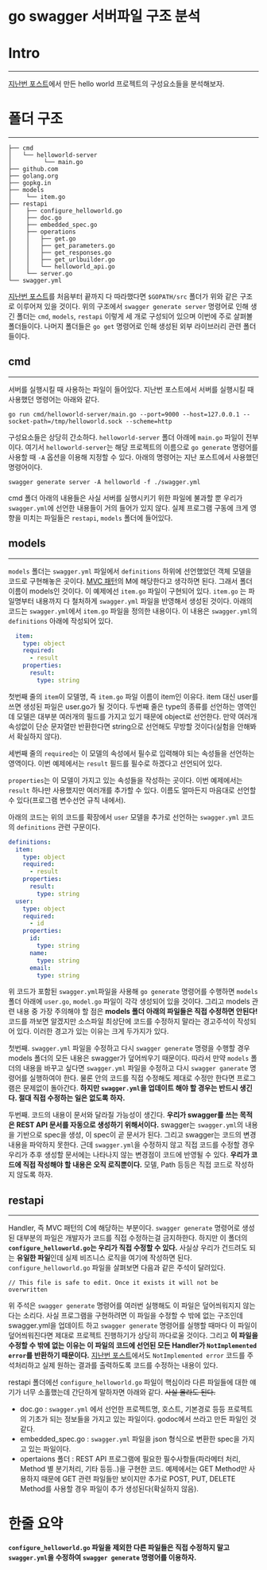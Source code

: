 # go swagger 서버파일 구조 분석


# Intro
---------------------
[지난번 포스트][last-post]에서 만든 hello world 프로젝트의 구성요소들을 분석해보자.

# 폴더 구조
---------------------
``` tree
├── cmd
│   └── helloworld-server
│         └── main.go
├── github.com
├── golang.org
├── gopkg.in
├── models
│    └── item.go
├── restapi
│    ├── configure_helloworld.go
│    ├── doc.go
│    ├── embedded_spec.go
│    ├── operations
│    │   ├── get.go
│    │   ├── get_parameters.go
│    │   ├── get_responses.go
│    │   ├── get_urlbuilder.go
│    │   └── helloworld_api.go
│    └── server.go
└── swagger.yml
```
[지난번 포스트][last-post]를 처음부터 끝까지 다 따라했다면 `$GOPATH/src` 폴더가 위와 같은 구조로 이루어져 있을 것이다. 위의 구조에서 `swagger generate server` 명령어로 인해 생긴 폴더는 `cmd`, `models`, `restapi` 이렇게 세 개로 구성되어 있으며 이번에 주로 살펴볼 폴더들이다. 나머지 폴더들은 `go get` 명령어로 인해 생성된 외부 라이브러리 관련 폴더들이다.

## cmd
--------------------
서버를 실행시킬 때 사용하는 파일이 들어있다. 지난번 포스트에서 서버를 실행시킬 때 사용했던 명령어는 아래와 같다.
``` command
go run cmd/helloworld-server/main.go --port=9000 --host=127.0.0.1 --socket-path=/tmp/helloworld.sock --scheme=http
```
구성요소들은 상당히 간소하다. `helloworld-server` 폴더 아래에 `main.go` 파일이 전부이다. 여기서 `helloworld-server`는 해당 프로젝트의 이름으로 `go generate` 명령어를 사용할 때 `-A` 옵션을 이용해 지정할 수 있다. 아래의 명령어는 지난 포스트에서 사용했던 명령어이다.
``` command
swagger generate server -A helloworld -f ./swagger.yml
```
cmd 폴더 아래의 내용들은 사실 서버를 실행시키기 위한 파일에 불과할 뿐 우리가 `swagger.yml`에 선언한 내용들이 거의 들어가 있지 않다. 실제 프로그램 구동에 크게 영향을 미치는 파일들은 `restapi`, `models` 폴더에 들어있다.

## models
---------------------
`models` 폴더는 `swagger.yml` 파일에서 `definitions` 하위에 선언했었던 객체 모델을 코드로 구현해놓은 곳이다. [MVC 패턴][mvc-pattern]의 M에 해당한다고 생각하면 된다. 그래서 폴더 이름이 models인 것이다. 이 예제에선 `item.go` 파일이 구현되어 있다. `item.go` 는 파일명부터 내용까지 다 철처하게 `swagger.yml` 파일을 반영해서 생성된 것이다. 아래의 코드는 `swagger.yml`에서 `item.go` 파일을 정의한 내용이다. 이 내용은 `swagger.yml`의 `definitions` 아래에 작성되어 있다.
``` yaml
  item:
    type: object
    required:
      - result
    properties:
      result:
        type: string
```
첫번째 줄의 `item`이 모델명, 즉 `item.go` 파일 이름이 item인 이유다. item 대신 user를 쓰면 생성된 파일은 user.go가 될 것이다. 두번째 줄은 type의 종류를 선언하는 영역인데 모델은 대부분 여러개의 필드를 가지고 있기 때문에 object로 선언한다. 만약 여러개 속성없이 단순 문자열만 반환한다면 string으로 선언해도 무방할 것이다(실험을 안해봐서 확실하지 않다).

세번째 줄의 `required`는 이 모델의 속성에서 필수로 입력해야 되는 속성들을 선언하는 영역이다. 이번 예제에서는 `result` 필드를 필수로 하겠다고 선언되어 있다.

`properties`는 이 모델이 가지고 있는 속성들을 작성하는 곳이다. 이번 예제에서는 `result` 하나만 사용했지만 여러개를 추가할 수 있다. 이름도 얼마든지 마음대로 선언할 수 있다(프로그램 변수선언 규칙 내에서).

아래의 코드는 위의 코드를 확장에서 `user` 모델을 추가로 선언하는 `swagger.yml` 코드의 `definitions` 관련 구문이다.
``` yaml
definitions:
  item:
    type: object
    required:
      - result
    properties:
      result:
        type: string
  user:
    type: object
    required:
      - id
    properties:
      id:
        type: string
      name:
        type: string
      email:
        type: string
```
위 코드가 포함된 `swagger.yml`파일을 사용해 `go generate` 명령어를 수행하면 `models` 폴더 아래에 `user.go`, `model.go` 파일이 각각 생성되어 있을 것이다. 그리고 models 관련 내용 중 가장 주의해야 할 점은  **models 폴더 아래의 파일들은 직접 수정하면 안된다!** 코드를 까보면 알겠지만 소스파일 최상단에 코드를 수정하지 말라는 경고주석이 작성되어 있다. 이러한 경고가 있는 이유는 크게 두가지가 있다.

첫번째. `swagger.yml` 파일을 수정하고 다시 `swagger generate` 명령을 수행할 경우 models 폴더의 모든 내용은 swagger가 덮어씌우기 때문이다. 따라서 만약 `models` 폴더의  내용을 바꾸고 싶다면 `swagger.yml` 파일을 수정하고 다시 `swagger ganerate` 명령어를 실행하여야 한다. 물론 안의 코드를 직접 수정해도 제대로 수정만 한다면 프로그램은 문제없이 돌아간다. **하지만 `swagger.yml`을 업데이트 해야 할 경우는 반드시 생긴다. 절대 직접 수정하는 일은 없도록 하자.**

두번째. 코드의 내용이 문서와 달라질 가능성이 생긴다. **우리가 swagger를 쓰는 목적은 REST API 문서를 자동으로 생성하기 위해서이다.** swagger는 `swagger.yml`의 내용을 기반으로 spec을 생성, 이 spec이 곧 문서가 된다. 그리고 swagger는 코드의 변경내용을 파악하지 못한다. 근데 `swagger.yml`을 수정하지 않고 직접 코드를 수정할 경우 우리가 추후 생성할 문서에는 나타나지 않는 변경점이 코드에 반영될 수 있다. **우리가 코드에 직접 작성해야 할 내용은 오직 로직뿐이다.** 모델, Path 등등은 직접 코드로 작성하지 않도록 하자.

## restapi
----------------------
Handler, 즉 MVC 패턴의 C에 해당하는 부분이다. `swagger generate` 명령어로 생성된 대부분의 파일은 개발자가 코드를 직접 수정하는걸 금지하한다. 하지만 이 폴더의 **`configure_helloworld.go`는 우리가 직접 수정할 수 있다.** 사실상 우리가 건드려도 되는 **유일한 파일**인데  실제 비즈니스 로직을 여기에 작성하면 된다. `configure_helloworld.go` 파일을 살펴보면 다음과 같은 주석이 달려있다.
``` golang
// This file is safe to edit. Once it exists it will not be overwritten
```
위 주석은 `swagger generate` 명령어를 여러번 실행해도 이 파일은 덮어씌워지지 않는다는 소리다. 사실 프로그램을 구현하려면 이 파일을 수정할 수 밖에 없는 구조인데 swagger.yml을 업데이트 하고 `swagger generate` 명령어를 실행할 때마다 이 파일이 덮어씌워진다면 제대로 프로젝트 진행하기가 상당히 까다로울 것이다. 그리고 **이 파일을 수정할 수 밖에 없는 이유는 이 파일의 코드에 선언된 모든 Handler가 `NotImplemented error`를 반환하기 때문이다.** [지난번 포스트][last-post]에서도 `NotImplemented error` 코드를 주석처리하고 실제 원하는 결과를 출력하도록 코드를 수정하는 내용이 있다.

restapi 폴더에선 `configure_helloworld.go` 파일이 핵심이라 다른 파일들에 대한 얘기가 너무 소홀했는데 간단하게 말하자면 아래와 같다. ~~사실 몰라도 된다.~~
* doc.go : `swagger.yml` 에서 선언한 프로젝트명, 호스트, 기본경로 등등 프로젝트의 기초가 되는 정보들을 가지고 있는 파일이다. godoc에서 쓰라고 만든 파일인 것 같다.
* embedded_spec.go : `swagger.yml` 파일을 json 형식으로 변환한 spec을 가지고 있는 파일이다.
* opertaions 폴더 : REST API 프로그램에 필요한 필수사항들(파라메터 처리, Method 별 분기처리, 기타 등등..)을 구현한 코드. 예제에서는 GET Method만 사용하지 때문에 GET 관련 파일들만 보이지만 추가로 POST, PUT, DELETE Method를 사용할 경우 파일이 추가 생성된다(확실하지 않음).

# 한줄 요약
**`configure_helloworld.go` 파일을 제외한 다른 파일들은 직접 수정하지 말고 `swagger.yml`을 수정하여 `swagger generate` 명령어를 이용하자.**

[last-post]: http://yeongcheon.github.io/2017/10/06/go-swagger01/
[mvc-pattern]: https://opentutorials.org/course/697/3828

